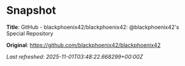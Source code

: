 # Snapshot

**Title**: GitHub - blackphoenix42/blackphoenix42: @blackphoenix42's Special Repository

**Original**: <https://github.com/blackphoenix42/blackphoenix42>

_Last refreshed: 2025-11-01T03:48:22.668299+00:00Z_
